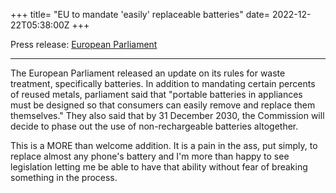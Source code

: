 +++
title= "EU to mandate 'easily' replaceable batteries"
date= 2022-12-22T05:38:00Z
+++

Press release: [European Parliament](https://www.europarl.europa.eu/news/en/press-room/20221205IPR60614/batteries-deal-on-new-eu-rules-for-design-production-and-waste-treatment)

---

The European Parliament released an update on its rules for waste treatment, specifically batteries. In addition to mandating certain percents of reused metals, parliament said that "portable batteries in appliances must be designed so that consumers can easily remove and replace them themselves." They also said that by 31 December 2030, the Commission will decide to phase out the use of non-rechargeable batteries altogether.

This is a MORE than welcome addition. It is a pain in the ass, put simply, to replace almost any phone's battery and I'm more than happy to see legislation letting me be able to have that ability without fear of breaking something in the process.
